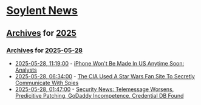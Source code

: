 # [Soylent News](../../../README.md)

## [Archives](../../index.md) for [2025](../index.md)

### [Archives](../../index.md) for [2025-05-28](index.md)

* [2025-05-28, 11:19:00](https://soylentnews.org/article.pl?sid=25/05/27/2233218&from=rss) - [iPhone Won't Be Made In US Anytime Soon: Analysts ](https://soylentnews.org/article.pl?sid=25/05/27/2233218&from=rss)
* [2025-05-28, 06:34:00](https://soylentnews.org/article.pl?sid=25/05/27/124252&from=rss) - [The CIA Used A Star Wars Fan Site To Secretly Communicate With Spies](https://soylentnews.org/article.pl?sid=25/05/27/124252&from=rss)
* [2025-05-28, 01:47:00](https://soylentnews.org/article.pl?sid=25/05/27/120223&from=rss) - [Security News: Telemessage Worsens, Predicitive Patching, GoDaddy Incompetence, Credential DB Found](https://soylentnews.org/article.pl?sid=25/05/27/120223&from=rss)
